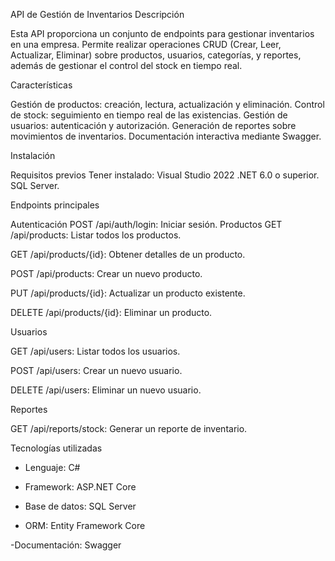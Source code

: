 API de Gestión de Inventarios
Descripción

Esta API proporciona un conjunto de endpoints para gestionar inventarios en una empresa. Permite realizar operaciones CRUD (Crear, Leer, Actualizar, Eliminar) sobre productos, usuarios, categorías, y reportes, además de gestionar el control del stock en tiempo real.

Características

Gestión de productos: creación, lectura, actualización y eliminación.
Control de stock: seguimiento en tiempo real de las existencias.
Gestión de usuarios: autenticación y autorización.
Generación de reportes sobre movimientos de inventarios.
Documentación interactiva mediante Swagger.

Instalación

Requisitos previos
Tener instalado:
Visual Studio 2022
.NET 6.0 o superior.
SQL Server.

Endpoints principales

Autenticación
POST /api/auth/login: Iniciar sesión.
Productos
GET /api/products: Listar todos los productos.

GET /api/products/{id}: Obtener detalles de un producto.

POST /api/products: Crear un nuevo producto.

PUT /api/products/{id}: Actualizar un producto existente.

DELETE /api/products/{id}: Eliminar un producto.

Usuarios

GET /api/users: Listar todos los usuarios.

POST /api/users: Crear un nuevo usuario.

DELETE /api/users: Eliminar un nuevo usuario.

Reportes

GET /api/reports/stock: Generar un reporte de inventario.

Tecnologías utilizadas

- Lenguaje: C#

- Framework: ASP.NET Core
  
- Base de datos: SQL Server

- ORM: Entity Framework Core

-Documentación: Swagger
